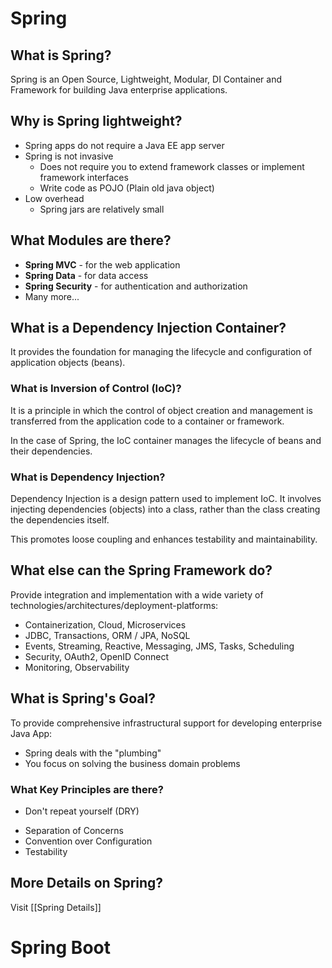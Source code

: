 # Spring

## What is Spring?

Spring is an Open Source, Lightweight, Modular, DI Container and Framework for building Java enterprise applications.

## Why is Spring lightweight?

- Spring apps do not require a Java EE app server
- Spring is not invasive
	- Does not require you to extend framework classes or implement framework interfaces
	- Write code as POJO (Plain old java object)
- Low overhead
	- Spring jars are relatively small

## What Modules are there?

- **Spring MVC** - for the web application
- **Spring Data** - for data access
- **Spring Security** - for authentication and authorization
- Many more...

## What is a Dependency Injection Container?

It provides the foundation for managing the lifecycle and configuration of application objects (beans).

### What is Inversion of Control (IoC)?

It is a principle in which the control of object creation and management is transferred from the application code to a container or framework. 

In the case of Spring, the IoC container manages the lifecycle of beans and their dependencies.

### What is Dependency Injection?

Dependency Injection is a design pattern used to implement IoC. It involves injecting dependencies (objects) into a class, rather than the class creating the dependencies itself. 

This promotes loose coupling and enhances testability and maintainability.

## What else can the Spring Framework do?

Provide integration and implementation with a wide variety of technologies/architectures/deployment-platforms:
- Containerization, Cloud, Microservices
- JDBC, Transactions, ORM / JPA, NoSQL
- Events, Streaming, Reactive, Messaging, JMS, Tasks, Scheduling
- Security, OAuth2, OpenID Connect
- Monitoring, Observability


## What is Spring's Goal?

To provide comprehensive infrastructural support for developing enterprise Java App:
- Spring deals with the "plumbing"
- You focus on solving the business domain problems

### What Key Principles are there?

* Don't repeat yourself (DRY)
- Separation of Concerns
- Convention over Configuration
- Testability


## More Details on Spring?

Visit [[Spring Details]]
# Spring Boot
